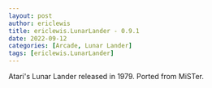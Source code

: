 ```yaml
---
layout: post
author: ericlewis
title: ericlewis.LunarLander - 0.9.1
date: 2022-09-12
categories: [Arcade, Lunar Lander]
tags: [ericlewis.LunarLander]
---
```

Atari's Lunar Lander released in 1979. Ported from MiSTer.

